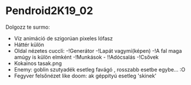 # Pendroid2K19_02

Dolgozz te surmo:
- Víz animáció de szigorúan pixeles lófasz
- Háttér külön
- Oldal nézetes cuccli: 
	-!Generátor
	-!Lapát vagymi(képen)
	-!A fal maga amúgy is külön elmként
	-!Munkások
		- !!Adócsalás
	-!Csővek
- Kokainos tasak.png
- Enemy: goblin szutyadék esetleg favágó , rosszabb esetbe egybe... :O
- Fegyver felsőnézet like doom: ak géppityú esetleg 'skinek'
